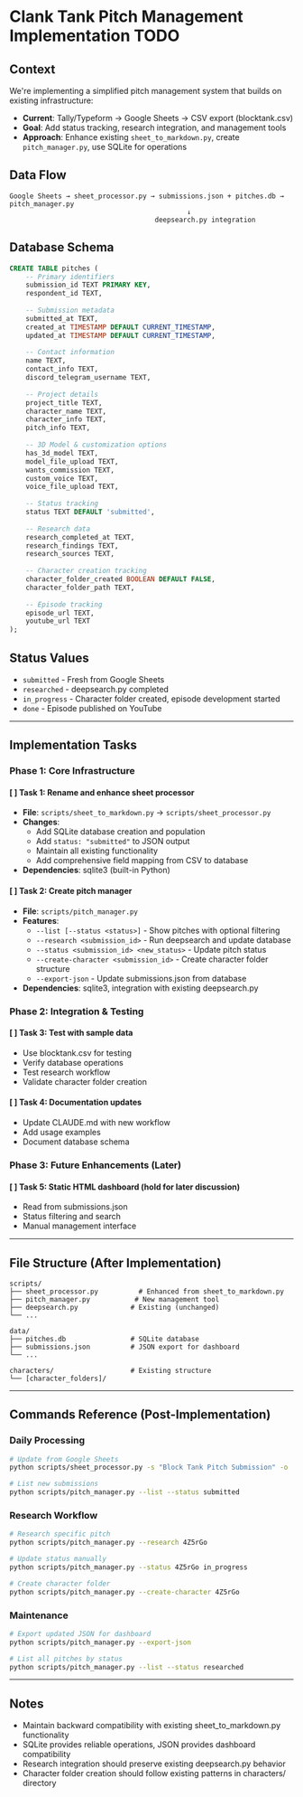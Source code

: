 # Clank Tank Pitch Management Implementation TODO

## Context

We're implementing a simplified pitch management system that builds on existing infrastructure:

- **Current**: Tally/Typeform → Google Sheets → CSV export (blocktank.csv)
- **Goal**: Add status tracking, research integration, and management tools
- **Approach**: Enhance existing `sheet_to_markdown.py`, create `pitch_manager.py`, use SQLite for operations

## Data Flow
```
Google Sheets → sheet_processor.py → submissions.json + pitches.db → pitch_manager.py
                                            ↓
                                    deepsearch.py integration
```

## Database Schema
```sql
CREATE TABLE pitches (
    -- Primary identifiers
    submission_id TEXT PRIMARY KEY,
    respondent_id TEXT,
    
    -- Submission metadata
    submitted_at TEXT,
    created_at TIMESTAMP DEFAULT CURRENT_TIMESTAMP,
    updated_at TIMESTAMP DEFAULT CURRENT_TIMESTAMP,
    
    -- Contact information
    name TEXT,
    contact_info TEXT,
    discord_telegram_username TEXT,
    
    -- Project details
    project_title TEXT,
    character_name TEXT,
    character_info TEXT,
    pitch_info TEXT,
    
    -- 3D Model & customization options
    has_3d_model TEXT,
    model_file_upload TEXT,
    wants_commission TEXT,
    custom_voice TEXT,
    voice_file_upload TEXT,
    
    -- Status tracking
    status TEXT DEFAULT 'submitted',
    
    -- Research data
    research_completed_at TEXT,
    research_findings TEXT,
    research_sources TEXT,
    
    -- Character creation tracking  
    character_folder_created BOOLEAN DEFAULT FALSE,
    character_folder_path TEXT,
    
    -- Episode tracking
    episode_url TEXT,
    youtube_url TEXT
);
```

## Status Values
- `submitted` - Fresh from Google Sheets
- `researched` - deepsearch.py completed
- `in_progress` - Character folder created, episode development started
- `done` - Episode published on YouTube

---

## Implementation Tasks

### Phase 1: Core Infrastructure

#### [ ] Task 1: Rename and enhance sheet processor
- **File**: `scripts/sheet_to_markdown.py` → `scripts/sheet_processor.py`
- **Changes**:
  - Add SQLite database creation and population
  - Add `status: "submitted"` to JSON output
  - Maintain all existing functionality
  - Add comprehensive field mapping from CSV to database
- **Dependencies**: sqlite3 (built-in Python)

#### [ ] Task 2: Create pitch manager
- **File**: `scripts/pitch_manager.py`
- **Features**:
  - `--list [--status <status>]` - Show pitches with optional filtering
  - `--research <submission_id>` - Run deepsearch and update database
  - `--status <submission_id> <new_status>` - Update pitch status
  - `--create-character <submission_id>` - Create character folder structure
  - `--export-json` - Update submissions.json from database
- **Dependencies**: sqlite3, integration with existing deepsearch.py

### Phase 2: Integration & Testing

#### [ ] Task 3: Test with sample data
- Use blocktank.csv for testing
- Verify database operations
- Test research workflow
- Validate character folder creation

#### [ ] Task 4: Documentation updates
- Update CLAUDE.md with new workflow
- Add usage examples
- Document database schema

### Phase 3: Future Enhancements (Later)

#### [ ] Task 5: Static HTML dashboard (hold for later discussion)
- Read from submissions.json
- Status filtering and search
- Manual management interface

---

## File Structure (After Implementation)

```
scripts/
├── sheet_processor.py          # Enhanced from sheet_to_markdown.py
├── pitch_manager.py           # New management tool
├── deepsearch.py             # Existing (unchanged)
└── ...

data/
├── pitches.db                # SQLite database
├── submissions.json          # JSON export for dashboard
└── ...

characters/                   # Existing structure
└── [character_folders]/
```

---

## Commands Reference (Post-Implementation)

### Daily Processing
```bash
# Update from Google Sheets
python scripts/sheet_processor.py -s "Block Tank Pitch Submission" -o ./data -j

# List new submissions
python scripts/pitch_manager.py --list --status submitted
```

### Research Workflow
```bash
# Research specific pitch
python scripts/pitch_manager.py --research 4Z5rGo

# Update status manually
python scripts/pitch_manager.py --status 4Z5rGo in_progress

# Create character folder
python scripts/pitch_manager.py --create-character 4Z5rGo
```

### Maintenance
```bash
# Export updated JSON for dashboard
python scripts/pitch_manager.py --export-json

# List all pitches by status
python scripts/pitch_manager.py --list --status researched
```

---

## Notes

- Maintain backward compatibility with existing sheet_to_markdown.py functionality
- SQLite provides reliable operations, JSON provides dashboard compatibility
- Research integration should preserve existing deepsearch.py behavior
- Character folder creation should follow existing patterns in characters/ directory